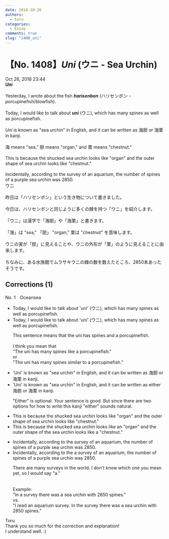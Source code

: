 ```yaml
---
date: 2018-10-26
authors:
  - toru
categories:
  - Essay
comments: true
slug: "1408_uni"
---
```


# 【No. 1408】<strong><em>Uni</em></strong> (ウニ - Sea Urchin)
<div class="date">Oct 26, 2018 23:44</div>
<div id="post"><div id="body_show_ori">
<strong><em>Uni</em></strong><br/><br/>Yesterday, I wrote about the fish <strong><em>harisenbon</em></strong> (ハリセンボン - porcupinefish/blowfish).<br/><br/>Today, I would like to talk about <strong><em>uni</em></strong> (ウニ), which has many spines as well as porcupinefish.<br/><br/><em>Uni</em> is known as "sea urchin" in English, and it can be written as 海胆 or 海栗 in kanji.<br/><br/>海 means "sea," 胆 means "organ," and 栗 means "chestnut."<br/><br/>This is because the shucked sea urchin looks like "organ" and the outer shape of sea urchin looks like "chestnut."<br/><br/>Incidentally, according to the survey of an aquarium, the number of spines of a purple sea urchin was 2850.
</div></div>

<!-- more -->

<div id="post_ja"><div id="body_show_mo">
ウニ<br/><br/>昨日は「ハリセンボン」という生き物について書きました。<br/><br/>今日は、ハリセンボンと同じように多くの棘を持つ「ウニ」を紹介します。<br/><br/>「ウニ」は漢字で「海胆」や「海栗」と書きます。<br/><br/>「海」は "sea," 「胆」 "organ," 栗は "chestnut" を意味します。<br/><br/>ウニの実が「胆」に見えることや、ウニの外形が「栗」のように見えることに由来します。<br/><br/>ちなみに、ある水族館でムラサキウニの棘の数を数えたところ、2850本あったそうです。
</div></div>

## Corrections (1)
<div id="block"><div class="first_name"> No. 1　<span class="just_name">Oceansea</span></div><div id="block2">
<ul class="correction_field">
<li class="incorrect">Today, I would like to talk about 'uni' (ウニ), which has many spines as well as porcupinefish.</li>
<li class="corrected correct">
Today, I would like to talk about 'uni' (ウニ), which has many spines as well as porcupinefish.
<p class="correction_comment">This sentence means that the uni has spines and a porcupinefish.<br/><br/>I think you mean that<br/>"The uni has many spines like a porcupinefish."<br/>or<br/>"The uni has many spines similar to a porcupinefish."</p>
</li>
</ul>
<ul class="correction_field">
<li class="incorrect">'Uni' is known as "sea urchin" in English, and it can be written as 海胆 or 海栗 in kanji.</li>
<li class="corrected correct">
'Uni' is known as "sea urchin" in English, and it can be written as <span class="f_blue">either </span>海胆 or 海栗 in kanji.
<p class="correction_comment">"Either" is optional. Your sentence is good. But since there are two options for how to write this kanji "either" sounds natural.</p>
</li>
</ul>
<ul class="correction_field">
<li class="incorrect">This is because the shucked sea urchin looks like "organ" and the outer shape of sea urchin looks like "chestnut."</li>
<li class="corrected correct">
This is because the shucked sea urchin looks like <span class="f_red">an </span>"organ" and the outer shape of <span class="f_red">the </span>sea urchin looks like <span class="f_red">a </span>"chestnut."
</li>
</ul>
<ul class="correction_field">
<li class="incorrect">Incidentally, according to the survey of an aquarium, the number of spines of a purple sea urchin was 2850.</li>
<li class="corrected correct">
Incidentally, according to <span class="sline"><span class="f_red">the </span></span><span class="f_blue">a</span> survey of an aquarium, the number of spines of a purple sea urchin was 2850.
<p class="correction_comment">There are many surveys in the world. I don't know which one you mean yet, so I would say "a."<br/><br/><br/>Example:<br/>"In a survey there was a sea urchin with 2850 spines."<br/>vs.<br/>"I read an aquarium survey. In the survey there was a sea urchin with 2850 spines."</p>
</li>
</ul>
</div><div class="name"><span class="just_name">Toru</span><br>
Thank you so much for the correction and explanation!<br/>I understand well. :)
</div>
</div>
